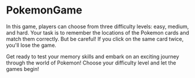 # PokemonGame

In this game, players can choose from three difficulty levels: easy, medium, and hard. Your task is to remember the locations of the Pokemon cards and match them correctly. But be careful! If you click on the same card twice, you'll lose the game.

Get ready to test your memory skills and embark on an exciting journey through the world of Pokemon! Choose your difficulty level and let the games begin!

